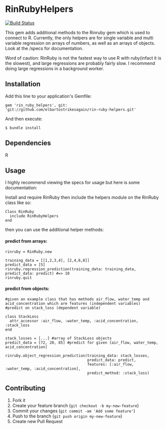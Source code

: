 # RinRubyHelpers
[![Build Status](https://travis-ci.org/elbartostrikesagain/rin-ruby-helpers.svg?branch=master)](https://travis-ci.org/elbartostrikesagain/rin-ruby-helpers)

This gem adds additional methods to the Rinruby gem which is used to connect to R. Currently, the only helpers are for single variable and multi variable regression on arrays of numbers, as well as an arrays of objects. Look at the /specs for documentation.

Word of caution: RinRuby is not the fastest way to use R with ruby(infact it is the slowest), and large regressions are probably fairly slow. I recommend doing large regressions in a background worker.

## Installation

Add this line to your application's Gemfile:

    gem 'rin_ruby_helpers', git: 'git://github.com/elbartostrikesagain/rin-ruby-helpers.git'

And then execute:

    $ bundle install

## Dependencies
R

## Usage

I highly recommend viewing the specs for usage but here is some documentation:


Install and require RinRuby then include the helpers module on the RinRuby class like so:

```
Class RinRuby
  include RinRubyHelpers
end
```

then you can use the additional helper methods:

#### predict from arrays:
```
rinruby = RinRuby.new

training_data = [[1,2,3,4], [2,4,6,8]]
predict_data = [5]
rinruby.regression_prediction(training_data: training_data, predict_data: predict) #=> 10
rinruby.quit
```

#### predict from objects:
```
#given an example class that has methods air_flow, water_temp and acid_concentration which are features (independent variables)
#predict on stack_loss (dependent variable)

class StackLoss
  attr_accessor :air_flow, :water_temp, :acid_concentration, :stack_loss
end

stack_losses = [...] #array of StackLoss objects
predict_data = [72, 20, 85] #predict for given [air_flow, water_temp, acid_concentration]

rinruby.object_regression_prediction(training_data: stack_losses,
                                     predict_data: predict,
                                     features: [:air_flow, :water_temp, :acid_concentration],
                                     predict_method: :stack_loss)
```

## Contributing

1. Fork it
2. Create your feature branch (`git checkout -b my-new-feature`)
3. Commit your changes (`git commit -am 'Add some feature'`)
4. Push to the branch (`git push origin my-new-feature`)
5. Create new Pull Request
